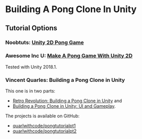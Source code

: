 # Building A Pong Clone In Unity

## Tutorial Options

### Noobtuts: [Unity 2D Pong Game](https://noobtuts.com/unity/2d-pong-game)

### Awesome Inc U: [Make A Pong Game With Unity 2D](https://www.awesomeincu.com/tutorials/unity-pong/)

Tested with Unity 2018.1.

### Vincent Quarles: Building a Pong Clone in Unity

This one is in two parts:
* [Retro Revolution: Building a Pong Clone in Unity](https://www.sitepoint.com/retro-revolution-building-a-pong-clone-in-unity/) and
* [Building a Pong Clone in Unity: UI and Gameplay](https://www.sitepoint.com/building-a-pong-clone-in-unity-ui-and-gameplay/).

The projects is available on GitHub:
* [quarlwithcode/pongtutorialpt1](https://github.com/quarlwithcode/pongtutorialpt1)
* [quarlwithcode/pongtutorialpt2](https://github.com/quarlwithcode/pongtutorialpt2)
